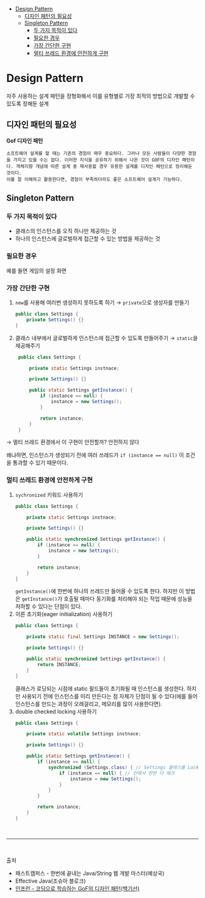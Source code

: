 - [Design Pattern](#design-pattern)
  - [디자인 패턴의 필요성](#디자인-패턴의-필요성)
  - [Singleton Pattern](#singleton-pattern)
    - [두 가지 목적이 있다](#두-가지-목적이-있다)
    - [필요한 경우](#필요한-경우)
    - [가장 간단한 구현](#가장-간단한-구현)
    - [멀티 쓰레드 환경에 안전하게 구현](#멀티-쓰레드-환경에-안전하게-구현)

# Design Pattern

자주 사용하는 설계 패턴을 정형화해서 이를 유형별로 가장 최적의 방법으로 개발할 수 있도록 정해둔 설계

## 디자인 패턴의 필요성

**Gof 디자인 패턴**
```text
소프트웨어 설계를 할 때는 기존의 경험이 매우 중요하다. 그러나 모든 사람들이 다양한 경험을 가지고 있을 수는 없다. 이러한 지식을 공유하기 위해서 나온 것이 GOF의 디자인 패턴이다. 객체지향 개념에 따른 설계 중 재사용할 경우 유용한 설계를 디자인 패턴으로 정리해둔 것이다.
이를 잘 이해하고 활용한다면, 경험이 부족하더라도 좋은 소프트웨어 설계가 가능하다.
```

## Singleton Pattern

### 두 가지 목적이 있다
- 클래스의 인스턴스를 오직 하나만 제공하는 것
- 하나의 인스턴스에 글로벌하게 접근할 수 있는 방법을 제공하는 것

### 필요한 경우
예를 들면 게임의 설정 화면

### 가장 간단한 구현
1. `new`를 사용해 여러번 생성하지 못하도록 하기 → `private`으로 생성자를 만들기
    ```java
    public class Settings {
        private Settings() {}
    }
    ```
2. 클래스 내부에서 글로벌하게 인스턴스에 접근할 수 있도록 만들어주기 → `static`을 제공해주기
   ```java
    public class Settings {

        private static Settings instnace;

        private Settings() {}

        public static Settings getInstance() {
            if (instance == null) {
                instance = new Settings();
            }

            return instance;
        }
    }
    ```

→ 멀티 쓰레드 환경에서 이 구현이 안전할까? 안전하지 않다

왜냐하면, 인스턴스가 생성되기 전에 여러 쓰레드가 `if (instance == null)` 이 조건을 통과할 수 있기 때문이다.

### 멀티 쓰레드 환경에 안전하게 구현
1. `sychronized` 키워드 사용하기
    ```java
    public class Settings {

        private static Settings instnace;

        private Settings() {}

        public static synchronized Settings getInstance() {
            if (instance == null) {
                instance = new Settings();
            }

            return instance;
        }
    }
    ```
    `getInstance()`에 한번에 하나의 쓰레드만 들어올 수 있도록 한다. 하지만 이 방법은 `getInstance()`가 호출될 때마다 동기화를 처리해야 되는 작업 때문에 성능을 저하할 수 있다는 단점이 있다.
2. 이른 초기화(eager initialization) 사용하기
    ```java
    public class Settings {

        private static final Settings INSTANCE = new Settings();

        private Settings() {}

        public static synchronized Settings getInstance() {
            return INSTANCE;
        }
    }
    ```
    클래스가 로딩되는 시점에 static 필드들이 초기화될 때 인스턴스를 생성한다. 하지만 사용되기 전에 인스턴스를 미리 만든다는 점 자체가 단점이 될 수 있다(에를 들어 인스턴스를 만드는 과정이 오래걸리고, 메모리를 많이 사용한다면).
3. double checked locking 사용하기  
    ```java
    public class Settings {

        private static volatile Settings instnace;

        private Settings() {}

        public static Settings getInstance() {
            if (instance == null) {
                synchronized (Settings.class) { // Settings 클래스를 Lock으로 사용
                    if (instance == null) { // 안에서 한번 더 체크
                        instance = new Settings();
                    }
                }
            }

            return instance;
        }
    }
    ```


<br/>

---

<br/>

출처
- 패스트캠퍼스 - 한번에 끝내는 Java/String 웹 개발 마스터(예상국)
- Effective Java(조슈아 블로크)
- [인프런 - 코딩으로 학습하는 GoF의 디자인 패턴(백기선)](https://www.inflearn.com/course/%EB%94%94%EC%9E%90%EC%9D%B8-%ED%8C%A8%ED%84%B4/dashboard)
